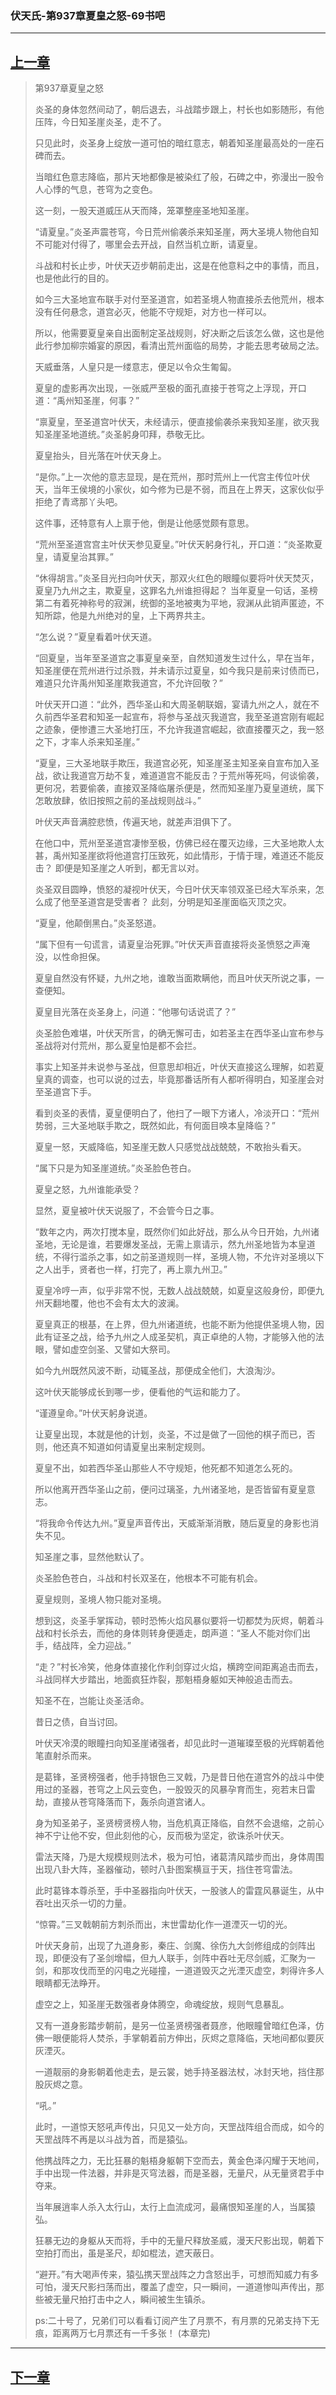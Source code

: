 ### 伏天氏-第937章夏皇之怒-69书吧

--------
[上一章](./164df78de62b20d227746d18ffef1107.md)
--------


>
>
>
>第937章夏皇之怒
>
>炎圣的身体忽然间动了，朝后退去，斗战踏步跟上，村长也如影随形，有他压阵，今日知圣崖炎圣，走不了。
>
>只见此时，炎圣身上绽放一道可怕的暗红意志，朝着知圣崖最高处的一座石碑而去。
>
>当暗红色意志降临，那片天地都像是被染红了般，石碑之中，弥漫出一股令人心悸的气息，苍穹为之变色。
>
>这一刻，一股天道威压从天而降，笼罩整座圣地知圣崖。
>
>“请夏皇。”炎圣声震苍穹，今日荒州偷袭杀来知圣崖，两大圣境人物他自知不可能对付得了，哪里会去开战，自然当机立断，请夏皇。
>
>斗战和村长止步，叶伏天迈步朝前走出，这是在他意料之中的事情，而且，也是他此行的目的。
>
>如今三大圣地宣布联手对付至圣道宫，如若圣境人物直接杀去他荒州，根本没有任何悬念，道宫必灭，他能不守规矩，对方也一样可以。
>
>所以，他需要夏皇亲自出面制定圣战规则，好决断之后该怎么做，这也是他此行参加柳宗婚宴的原因，看清出荒州面临的局势，才能去思考破局之法。
>
>天威垂落，人皇只是一缕意志，便足以令众生匍匐。
>
>夏皇的虚影再次出现，一张威严至极的面孔直接于苍穹之上浮现，开口道：“禹州知圣崖，何事？”
>
>“禀夏皇，至圣道宫叶伏天，未经请示，便直接偷袭杀来我知圣崖，欲灭我知圣崖圣地道统。”炎圣躬身叩拜，恭敬无比。
>
>夏皇抬头，目光落在叶伏天身上。
>
>“是你。”上一次他的意志显现，是在荒州，那时荒州上一代宫主传位叶伏天，当年王侯境的小家伙，如今修为已是不弱，而且在上界天，这家伙似乎拒绝了青鸢那丫头吧。
>
>这件事，还特意有人上禀于他，倒是让他感觉颇有意思。
>
>“荒州至圣道宫宫主叶伏天参见夏皇。”叶伏天躬身行礼，开口道：“炎圣欺夏皇，请夏皇治其罪。”
>
>“休得胡言。”炎圣目光扫向叶伏天，那双火红色的眼瞳似要将叶伏天焚灭，夏皇乃九州之主，欺夏皇，这罪名九州谁担得起？
>当年夏皇一句话，圣榜第二有着死神称号的寂渊，统御的圣地被夷为平地，寂渊从此销声匿迹，不知所踪，他是九州绝对的皇，上下两界共主。
>
>“怎么说？”夏皇看着叶伏天道。
>
>“回夏皇，当年至圣道宫之事夏皇亲至，自然知道发生过什么，早在当年，知圣崖便在荒州进行过杀戮，并未请示过夏皇，如今我只是前来讨债而已，难道只允许禹州知圣崖欺我道宫，不允许回敬？”
>
>叶伏天开口道：“此外，西华圣山和大周圣朝联姻，宴请九州之人，就在不久前西华圣君和知圣一起宣布，将参与圣战灭我道宫，我至圣道宫刚有崛起之迹象，便惨遭三大圣地打压，不允许我道宫崛起，欲直接覆灭之，我一怒之下，才率人杀来知圣崖。”
>
>“夏皇，三大圣地联手欺压，我道宫必死，知圣崖圣主知圣亲自宣布加入圣战，欲让我道宫万劫不复，难道道宫不能反击？于荒州等死吗，何谈偷袭，更何况，若要偷袭，直接双圣降临屠杀便是，然而知圣崖乃夏皇道统，属下怎敢放肆，依旧按照之前的圣战规则战斗。”
>
>叶伏天声音满腔悲愤，传遍天地，就差声泪俱下了。
>
>在他口中，荒州至圣道宫凄惨至极，仿佛已经在覆灭边缘，三大圣地欺人太甚，禹州知圣崖欲将他道宫打压致死，如此情形，于情于理，难道还不能反击？
>即便是知圣崖之人听到，都无言以对。
>
>炎圣双目圆睁，愤怒的凝视叶伏天，今日叶伏天率领双圣已经大军杀来，怎么成了他至圣道宫是受害者？
>此刻，分明是知圣崖面临灭顶之灾。
>
>“夏皇，他颠倒黑白。”炎圣怒道。
>
>“属下但有一句谎言，请夏皇治死罪。”叶伏天声音直接将炎圣愤怒之声淹没，以性命担保。
>
>夏皇自然没有怀疑，九州之地，谁敢当面欺瞒他，而且叶伏天所说之事，一查便知。
>
>夏皇目光落在炎圣身上，问道：“他哪句话说谎了？”
>
>炎圣脸色难堪，叶伏天所言，的确无懈可击，如若圣主在西华圣山宣布参与圣战将对付荒州，那么夏皇怕是都不会拦。
>
>事实上知圣并未说参与圣战，但意思却相近，叶伏天直接这么理解，如若夏皇真的调查，也可以说的过去，毕竟那番话所有人都听得明白，知圣崖会对至圣道宫下手。
>
>看到炎圣的表情，夏皇便明白了，他扫了一眼下方诸人，冷淡开口：“荒州势弱，三大圣地联手欺之，既然如此，有何面目唤本皇降临？”
>
>夏皇一怒，天威降临，知圣崖无数人只感觉战战兢兢，不敢抬头看天。
>
>“属下只是为知圣崖道统。”炎圣脸色苍白。
>
>夏皇之怒，九州谁能承受？
>
>显然，夏皇被叶伏天说服了，不会管今日之事。
>
>“数年之内，两次打搅本皇，既然你们如此好战，那么从今日开始，九州诸圣地，无论是谁，若要爆发圣战，无需上禀请示，然九州圣地皆为本皇道统，不得行滥杀之事，如之前圣道规则一样，圣境人物，不允许对圣境以下之人出手，贤者也一样，打完了，再上禀九州卫。”
>
>夏皇冷哼一声，似乎非常不悦，无数人战战兢兢，如夏皇这般身份，即便九州天翻地覆，他也不会有太大的波澜。
>
>夏皇真正的根基，在上界，但九州诸道统，也能不断为他提供圣境人物，因此有证圣之战，给予九州之人成圣契机，真正卓绝的人物，才能够入他的法眼，譬如虚空剑圣、又譬如大祭司。
>
>如今九州既然风波不断，动辄圣战，那便成全他们，大浪淘沙。
>
>这叶伏天能够成长到哪一步，便看他的气运和能力了。
>
>“谨遵皇命。”叶伏天躬身说道。
>
>让夏皇出现，本就是他的计划，炎圣，不过是做了一回他的棋子而已，否则，他还真不知道如何请夏皇出来制定规则。
>
>夏皇不出，如若西华圣山那些人不守规矩，他死都不知道怎么死的。
>
>所以他离开西华圣山之前，便问过璃圣，九州诸圣地，是否皆留有夏皇意志。
>
>“将我命令传达九州。”夏皇声音传出，天威渐渐消散，随后夏皇的身影也消失不见。
>
>知圣崖之事，显然他默认了。
>
>炎圣脸色苍白，斗战和村长双圣在，他根本不可能有机会。
>
>夏皇规则，圣境人物只能对圣境。
>
>想到这，炎圣手掌挥动，顿时恐怖火焰风暴似要将一切都焚为灰烬，朝着斗战和村长杀去，而他的身体则转身便遁走，朗声道：“圣人不能对你们出手，结战阵，全力迎战。”
>
>“走？”村长冷笑，他身体直接化作利剑穿过火焰，横跨空间距离追击而去，斗战同样大步踏出，地面疯狂炸裂，那魁梧身躯如天神般追击而去。
>
>知圣不在，岂能让炎圣活命。
>
>昔日之债，自当讨回。
>
>叶伏天冷漠的眼瞳扫向知圣崖诸强者，却见此时一道璀璨至极的光辉朝着他笔直射杀而来。
>
>是葛锋，圣贤榜强者，他手持银色三叉戟，乃是昔日他在道宫外的战斗中使用过的圣器，苍穹之上风云变色，一股毁灭的风暴孕育而生，宛若末日雷劫，直接从苍穹降落而下，轰杀向道宫诸人。
>
>身为知圣弟子，圣贤榜贤榜人物，当危机真正降临，自然不会退缩，之前心神不宁让他不安，但此刻他的心，反而极为坚定，欲诛杀叶伏天。
>
>雷法天降，乃是大规模规则法术，极为可怕，诸葛清风踏步而出，身体周围出现八卦大阵，圣器催动，顿时八卦图案横亘于天，挡住苍穹雷法。
>
>此时葛锋本尊杀至，手中圣器指向叶伏天，一股骇人的雷霆风暴诞生，从中吞吐出灭杀一切的力量。
>
>“惊霄。”三叉戟朝前方刺杀而出，末世雷劫化作一道湮灭一切的光。
>
>叶伏天身前，出现了九道身影，秦庄、剑魔、徐伤九大剑修组成的剑阵出现，即便没有了圣剑增幅，但九人联手，剑阵中吞吐无尽剑威，汇聚为一剑，和那攻伐而至的闪电之光碰撞，一道道毁灭之光湮灭虚空，刺得许多人眼睛都无法睁开。
>
>虚空之上，知圣崖无数强者身体腾空，命魂绽放，规则气息暴乱。
>
>又有一道身影踏步朝前，是另一位圣贤榜强者聂彦，他眼瞳曾暗红色泽，仿佛一眼便能将人焚杀，手掌朝着前方伸出，灰烬之意降临，天地间都似要灰灰湮灭。
>
>一道靓丽的身影朝着他走去，是云裳，她手持圣器法杖，冰封天地，挡住那股灰烬之意。
>
>“吼。”
>
>此时，一道惊天怒吼声传出，只见又一处方向，天罡战阵组合而成，如今的天罡战阵不再是以斗战为首，而是猿弘。
>
>他携战阵之力，无比狂暴的魁梧身躯朝下空而去，黄金色泽闪耀于天地间，手中出现一件法器，并非是灭穹法器，而是圣器，无量尺，从无量贤君手中夺来。
>
>当年展逍率人杀入太行山，太行上血流成河，最痛恨知圣崖的人，当属猿弘。
>
>狂暴无边的身躯从天而将，手中的无量尺释放圣威，漫天尺影出现，朝着下空拍打而出，虽是圣尺，却如棍法，遮天蔽日。
>
>“避开。”有大喝声传来，猿弘携天罡战阵之力含怒出手，可想而知威力有多可怕，漫天尺影扫荡而出，覆盖了虚空，只一瞬间，一道道惨叫声传出，那些被无量尺拍打击中之人，瞬间被生生镇杀。
>
>ps:二十号了，兄弟们可以看看订阅产生了月票不，有月票的兄弟支持下无痕，距离两万七月票还有一千多张！
>(本章完)
>
>

--------
[下一章](./49b82f9c59c8e5cfac1816995684d165.md)
--------
